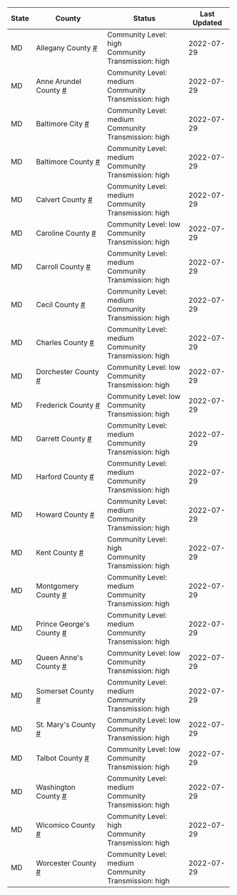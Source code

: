 State | County | Status | Last Updated
--- | --- | --- | --- 
MD | Allegany County <a href="#allegany_county">#</a> | <a name="allegany_county"></a>Community Level: high<br/>Community Transmission: high | 2022-07-29
MD | Anne Arundel County <a href="#anne_arundel_county">#</a> | <a name="anne_arundel_county"></a>Community Level: medium<br/>Community Transmission: high | 2022-07-29
MD | Baltimore City <a href="#baltimore_city">#</a> | <a name="baltimore_city"></a>Community Level: medium<br/>Community Transmission: high | 2022-07-29
MD | Baltimore County <a href="#baltimore_county">#</a> | <a name="baltimore_county"></a>Community Level: medium<br/>Community Transmission: high | 2022-07-29
MD | Calvert County <a href="#calvert_county">#</a> | <a name="calvert_county"></a>Community Level: medium<br/>Community Transmission: high | 2022-07-29
MD | Caroline County <a href="#caroline_county">#</a> | <a name="caroline_county"></a>Community Level: low<br/>Community Transmission: high | 2022-07-29
MD | Carroll County <a href="#carroll_county">#</a> | <a name="carroll_county"></a>Community Level: medium<br/>Community Transmission: high | 2022-07-29
MD | Cecil County <a href="#cecil_county">#</a> | <a name="cecil_county"></a>Community Level: medium<br/>Community Transmission: high | 2022-07-29
MD | Charles County <a href="#charles_county">#</a> | <a name="charles_county"></a>Community Level: medium<br/>Community Transmission: high | 2022-07-29
MD | Dorchester County <a href="#dorchester_county">#</a> | <a name="dorchester_county"></a>Community Level: low<br/>Community Transmission: high | 2022-07-29
MD | Frederick County <a href="#frederick_county">#</a> | <a name="frederick_county"></a>Community Level: low<br/>Community Transmission: high | 2022-07-29
MD | Garrett County <a href="#garrett_county">#</a> | <a name="garrett_county"></a>Community Level: medium<br/>Community Transmission: high | 2022-07-29
MD | Harford County <a href="#harford_county">#</a> | <a name="harford_county"></a>Community Level: medium<br/>Community Transmission: high | 2022-07-29
MD | Howard County <a href="#howard_county">#</a> | <a name="howard_county"></a>Community Level: medium<br/>Community Transmission: high | 2022-07-29
MD | Kent County <a href="#kent_county">#</a> | <a name="kent_county"></a>Community Level: high<br/>Community Transmission: high | 2022-07-29
MD | Montgomery County <a href="#montgomery_county">#</a> | <a name="montgomery_county"></a>Community Level: medium<br/>Community Transmission: high | 2022-07-29
MD | Prince George's County <a href="#prince_george's_county">#</a> | <a name="prince_george's_county"></a>Community Level: medium<br/>Community Transmission: high | 2022-07-29
MD | Queen Anne's County <a href="#queen_anne's_county">#</a> | <a name="queen_anne's_county"></a>Community Level: low<br/>Community Transmission: high | 2022-07-29
MD | Somerset County <a href="#somerset_county">#</a> | <a name="somerset_county"></a>Community Level: medium<br/>Community Transmission: high | 2022-07-29
MD | St. Mary's County <a href="#st._mary's_county">#</a> | <a name="st._mary's_county"></a>Community Level: low<br/>Community Transmission: high | 2022-07-29
MD | Talbot County <a href="#talbot_county">#</a> | <a name="talbot_county"></a>Community Level: low<br/>Community Transmission: high | 2022-07-29
MD | Washington County <a href="#washington_county">#</a> | <a name="washington_county"></a>Community Level: medium<br/>Community Transmission: high | 2022-07-29
MD | Wicomico County <a href="#wicomico_county">#</a> | <a name="wicomico_county"></a>Community Level: high<br/>Community Transmission: high | 2022-07-29
MD | Worcester County <a href="#worcester_county">#</a> | <a name="worcester_county"></a>Community Level: medium<br/>Community Transmission: high | 2022-07-29
